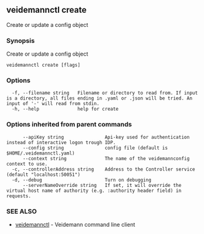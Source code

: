 ## veidemannctl create

Create or update a config object

### Synopsis

Create or update a config object

```
veidemannctl create [flags]
```

### Options

```
  -f, --filename string   Filename or directory to read from. If input is a directory, all files ending in .yaml or .json will be tried. An input of '-' will read from stdin.
  -h, --help              help for create
```

### Options inherited from parent commands

```
      --apiKey string               Api-key used for authentication instead of interactive logon trough IDP.
      --config string               config file (default is $HOME/.veidemannctl.yaml)
      --context string              The name of the veidemannconfig context to use.
  -c, --controllerAddress string    Address to the Controller service (default "localhost:50051")
  -d, --debug                       Turn on debugging
      --serverNameOverride string   If set, it will override the virtual host name of authority (e.g. :authority header field) in requests.
```

### SEE ALSO

* [veidemannctl](veidemannctl.md)	 - Veidemann command line client

